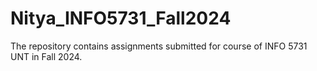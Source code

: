 # Nitya_INFO5731_Fall2024
The repository contains assignments submitted for course of INFO 5731 UNT in Fall 2024.
